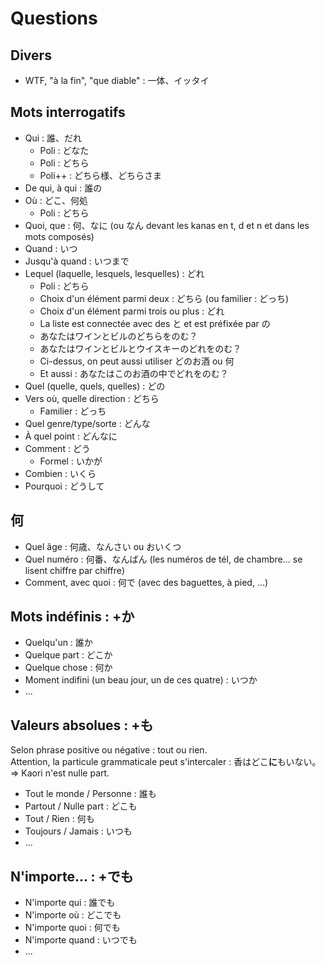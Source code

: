 # Questions

## Divers

- WTF, "à la fin", "que diable" : 一体、イッタイ

## Mots interrogatifs

- Qui : 誰、だれ
  - Poli : どなた
  - Poli : どちら
  - Poli++ : どちら様、どちらさま
- De qui, à qui : 誰の
- Où : どこ、何処
  - Poli : どちら
- Quoi, que : 何、なに (ou なん devant les kanas en t, d et n et dans les mots composés)
- Quand : いつ
- Jusqu'à quand : いつまで
- Lequel (laquelle, lesquels, lesquelles) : どれ
  - Poli : どちら
  - Choix d'un élément parmi deux : どちら (ou familier : どっち)
  - Choix d'un élément parmi trois ou plus : どれ
  - La liste est connectée avec des と et est préfixée par の
  - あなたはワインとビルのどちらをのむ？
  - あなたはワインとビルとウイスキーのどれをのむ？
  - Ci-dessus, on peut aussi utiliser どのお酒 ou 何 
  - Et aussi : あなたはこのお酒の中でどれをのむ？
- Quel (quelle, quels, quelles) : どの
- Vers où, quelle direction : どちら
  - Familier : どっち
- Quel genre/type/sorte : どんな
- À quel point : どんなに
- Comment : どう
  - Formel : いかが
- Combien : いくら
- Pourquoi : どうして

## 何

- Quel âge : 何歳、なんさい ou おいくつ
- Quel numéro : 何番、なんばん (les numéros de tél, de chambre... se lisent chiffre par chiffre)
- Comment, avec quoi : 何で (avec des baguettes, à pied, ...)

## Mots indéfinis : +か

- Quelqu'un : 誰か
- Quelque part : どこか
- Quelque chose : 何か
- Moment indifini (un beau jour, un de ces quatre) : いつか 
- ...

## Valeurs absolues : +も

Selon phrase positive ou négative : tout ou rien.  
Attention, la  particule grammaticale peut s'intercaler : 香はどこ**に**もいない。=> Kaori n'est nulle part.

- Tout le monde / Personne : 誰も
- Partout / Nulle part : どこも
- Tout / Rien : 何も
- Toujours / Jamais : いつも
- ...

## N'importe... : +でも

- N'importe qui : 誰でも
- N'importe où : どこでも
- N'importe quoi : 何でも
- N'importe quand : いつでも
- ...
